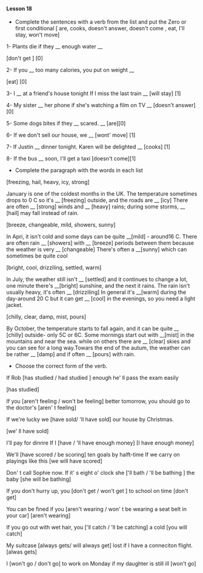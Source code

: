 #### Lesson 18

- Complete the sentences with a verb from the list
and put the Zero or first conditional 
[ are, cooks, doesn't answer, doesn't come , eat, I'll stay, won't move]

1- Plants die if they __ enough water __

[don't get ] [0]

2- If you __ too many calories, you put on weight __

[eat] [0]

3- I __ at a friend's house tonight If I miss the last train __
[will stay] [1]

4- My sister __ her phone if she's watching a film on TV __
[doesn't answer][0]

5- Some dogs bites if they __ scared. __
[are][0]

6- If we don't sell our house, we __ 
[wont' move] [1]

7- If Justin __ dinner tonight.
Karen will be delighted __
[cooks] [1]

8- If the bus __ soon, I'll get a taxi
[doesn't come][1]


- Complete the paragraph with the words in each list

[freezing, hail, heavy, icy, strong]

January is one of the coldest months in the UK.
The temperature sometimes drops to 0 C so it's __ [freezing]
outside, and the roads are __ [icy]
There are often __ [strong] winds and __ [heavy] rains; during some storms,
__ [hail] may fall instead of rain.

[breeze, changeable, mild, showers, sunny]

In Apri, it isn't cold and some days can be quite __[mild] - around16 C. There are often
rain __ [showers] with __ [breeze] periods between them because the weather is very __ [changeable]
There's often a __[sunny] which can sometimes be quite cool

[bright, cool, drizziling, settled, warm]

In July, the weather still isn't __ [settled] and it continues to change a lot, one minute there's
__[bright] sunshine, and the next it rains. The rain isn't usually heavy, it's often __ [drizziling]
In general it's __[warm] during the day-around 20 C but it can get __ [cool] in the evenings, so you need
a light jacket.

[chilly, clear, damp, mist, pours]

By October, the temperature starts to fall again, and it can be quite __ [chilly] outside- only 5C or 6C. Some 
mornings start out with __[mist] in the mountains and near the sea.
while on others there are __ [clear] skies and you can see for a long way.Towars the end of the autum, 
the weather can be rather __ [damp] and if often __ [pours] with rain.

- Choose the correct form of the verb.

If Rob [has studied / had studied ] enough he' ll pass the exam easily

[has studied]

If you [aren't feeling / won't  be feeling] better tomorrow, you should go to the doctor's
[aren' t feeling]

If we're lucky we [have sold/ 'll have sold] our house by Christmas.

[we' ll have sold]

I'll pay for dinnre If I [have / 'll have enough money]
[I have enough money]

We'll [have scored / be scoring] ten goals by halft-time If we carry on playings like this
[we will have scored]

Don' t call Sophie now. If it' s eight o' clock she ['ll bath / 'll be bathing ] the baby
[she will be bathing]

If you don't hurry up, you [don't get / won't get ] to school on time
[don't get]

You can be fined if you [aren't wearing /  won' t be wearing a seat belt in your car]
[aren't wearing]

If you go out with wet hair, you ['ll catch / 'll be catching] a cold
[you will catch]

My suitcase [always gets/ will always get] lost if I have a conneciton flight.
[alwas gets]

I [won't go / don't go] to work on Monday if my daughter is still ill
[won't go]

